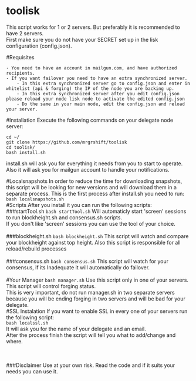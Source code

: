# toolisk

This script works for 1 or 2 servers. But preferably it is recommended to have 2 servers.<br>
First make sure you do not have your SECRET set up in the lisk configuration (config.json).<br>

#Requisites

	- You need to have an account in mailgun.com, and have authorized recipients.
	- If you want failover you need to have an extra synchronized server. 
		- In this extra synchronized server go to config.json and enter in whitelist (api & forging) the IP of the node you are backing up.
		- In this extra synchronized server after you edit config.json please reload your node lisk node to activate the edited config.json
		- Do the same in your main node, edit the config.json and reload your server.

#Installation
Execute the following commands on your delegate node server:
```
cd ~/
git clone https://github.com/mrgrshift/toolisk
cd toolisk/
bash install.sh
```
install.sh will ask you for everything it needs from you to start to operate.<br>
Also it will ask you for mailgun account to handle your notifications.<br>

#Localsnapshots
In order to reduce the time for downloading snapshots, this script will be looking for new versions and will download them in a separate process. This is the first process after install.sh you need to run:<br>
`bash localsnapshots.sh`
<br>
#Scripts
After you install it you can run the following scripts:<br>
###startTool.sh
`bash startTool.sh` Will automaticly start 'screen' sessions to run blockheight.sh and consensus.sh scripts.<br>
If you don't like 'screen' sessions you can use the tool of your choice.<br>
<br>
###blockheight.sh
`bash blockheight.sh` This script will watch and compare your blockheight against top height. Also this script is responsible for all reload/rebuild processes<br>
<br>
###consensus.sh
`bash consensus.sh` This script will watch for your consensus, if its Inadequate it will automatically do failover.<br>
<br>
#Your Manager
`bash manager.sh` Use this script only in one of your servers. This script will control forging status.<br>
This is very important, do not run manager.sh in two separate servers because you will be ending forging in two servers and will be bad for your delegate.
<br>
#SSL Instalation
If you want to enable SSL in every one of your servers run the following script:<br>
`bash localssl.sh`<br>
It will ask you for the name of your delegate and an email.<br>
After the process finish the script will tell you what to add/change and where.<br>


<br>
<br>
###Disclaimer
Use at your own risk. Read the code and if it suits your needs you can use it.
